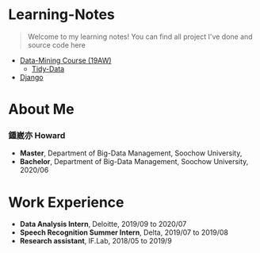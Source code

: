 # Learning-Notes
> Welcome to my learning notes!
> You can find all project I've done and source code here
* [Data-Mining Course (19AW)](https://github.com/h30306/Learning-Notes/tree/master/data-mining)
  * [Tidy-Data](https://github.com/h30306/Learning-Notes/blob/master/data-mining/tidy-data/Tidy-data.ipynb)
* [Django](https://github.com/h30306/Learning-Notes/tree/master/Django)

# About Me

### 鍾崴亦 Howard
* **Master**, Department of Big-Data Management, Soochow University,
* **Bachelor**, Department of Big-Data Management, Soochow University, 2020/06

# Work Experience 
* **Data Analysis Intern**, Deloitte, 2019/09 to 2020/07
* **Speech Recognition Summer Intern**, Delta, 2019/07 to 2019/08
* **Research assistant**, IF.Lab, 2018/05 to 2019/9
